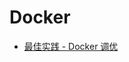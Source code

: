 # Docker

- [最佳实践 - Docker 调优](https://docs.rancher.cn/rancher2x/install-prepare/best-practices/docker.html)
